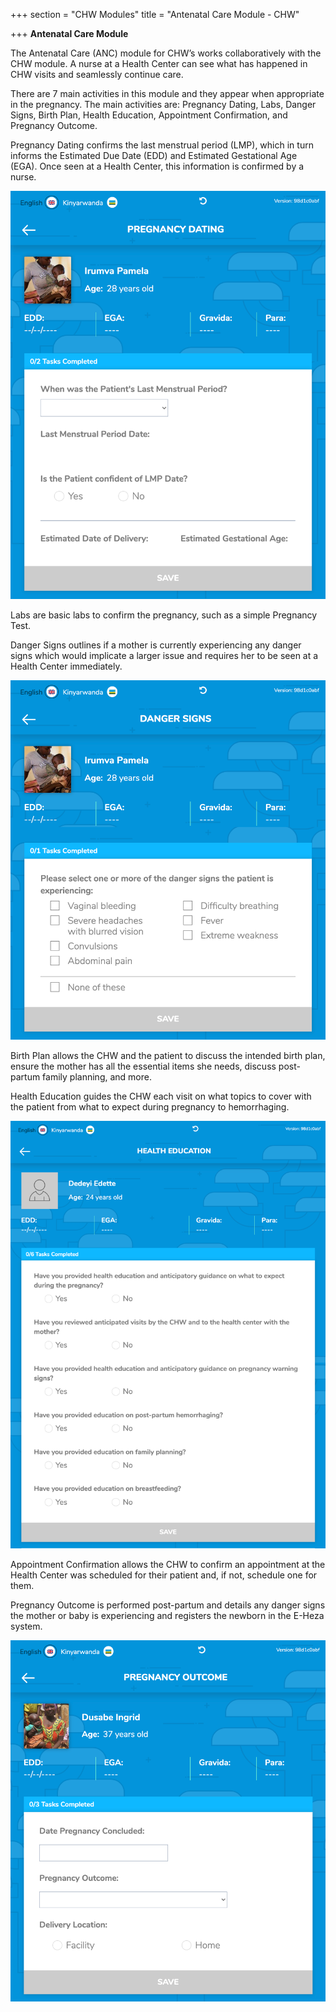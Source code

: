 +++
section = "CHW Modules"
title = "Antenatal Care Module - CHW"

+++
**Antenatal Care Module**

The Antenatal Care (ANC) module for CHW’s works collaboratively with the CHW module. A nurse at a Health Center can see what has happened in CHW visits and seamlessly continue care.

There are 7 main activities in this module and they appear when appropriate in the pregnancy. The main activities are: Pregnancy Dating, Labs, Danger Signs, Birth Plan, Health Education, Appointment Confirmation, and Pregnancy Outcome.

Pregnancy Dating confirms the last menstrual period (LMP), which in turn informs the Estimated Due Date (EDD) and Estimated Gestational Age (EGA). Once seen at a Health Center, this information is confirmed by a nurse.

![](/uploads/pregnancy-dating-chw.png)

Labs are basic labs to confirm the pregnancy, such as a simple Pregnancy Test.

Danger Signs outlines if a mother is currently experiencing any danger signs which would implicate a larger issue and requires her to be seen at a Health Center immediately.

![](/uploads/anc-danger-signs-chw.png)

Birth Plan allows the CHW and the patient to discuss the intended birth plan, ensure the mother has all the essential items she needs, discuss post-partum family planning, and more.

Health Education guides the CHW each visit on what topics to cover with the patient from what to expect during pregnancy to hemorrhaging.

![](/uploads/health-education-chw.png)

Appointment Confirmation allows the CHW to confirm an appointment at the Health Center was scheduled for their patient and, if not, schedule one for them.

Pregnancy Outcome is performed post-partum and details any danger signs the mother or baby is experiencing and registers the newborn in the E-Heza system.

![](/uploads/preg-outcome-chw.png)